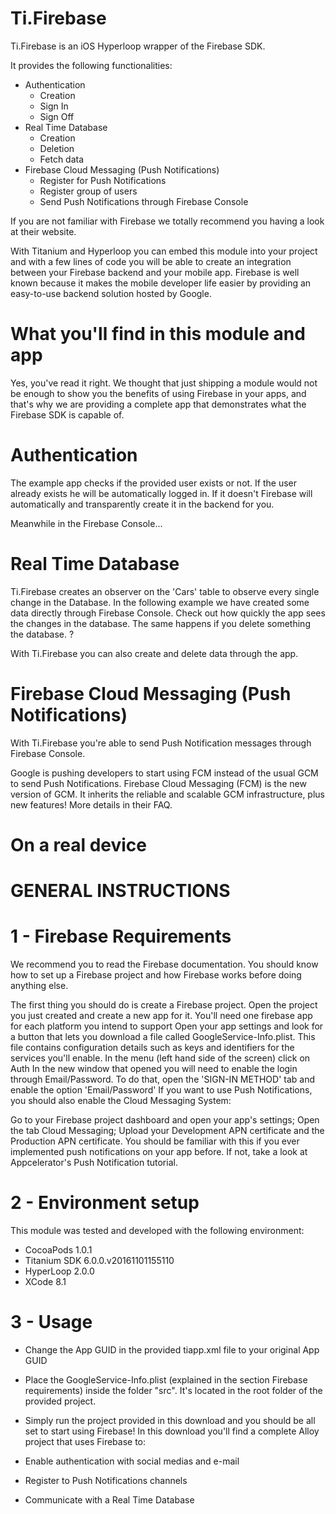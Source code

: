 # Ti.Firebase
Ti.Firebase is an iOS Hyperloop wrapper of the Firebase SDK.

It provides the following functionalities:

  * Authentication
    * Creation
    * Sign In
    * Sign Off
  * Real Time Database
    * Creation
    * Deletion
    * Fetch data
  * Firebase Cloud Messaging (Push Notifications)
    * Register for Push Notifications
    * Register group of users
    * Send Push Notifications through Firebase Console

If you are not familiar with Firebase we totally recommend you having a look at their website.

With Titanium and Hyperloop you can embed this module into your project and with a few lines of code you will be able to create an integration between your Firebase backend and your mobile app. Firebase is well known because it makes the mobile developer life easier by providing an easy-to-use backend solution hosted by Google.

# What you'll find in this module and app
Yes, you've read it right. We thought that just shipping a module would not be enough to show you the benefits of using Firebase in your apps, and that's why we are providing a complete app that demonstrates what the Firebase SDK is capable of.

# Authentication
The example app checks if the provided user exists or not. If the user already exists he will be automatically logged in. If it doesn't Firebase will automatically and transparently create it in the backend for you.


Meanwhile in the Firebase Console...



# Real Time Database
Ti.Firebase creates an observer on the 'Cars' table to observe every single change in the Database. In the following example we have created some data directly through Firebase Console. Check out how quickly the app sees the changes in the database. The same happens if you delete something the database. ?


With Ti.Firebase you can also create and delete data through the app.


# Firebase Cloud Messaging (Push Notifications)
With Ti.Firebase you're able to send Push Notification messages through Firebase Console.

Google is pushing developers to start using FCM instead of the usual GCM to send Push Notifications.
Firebase Cloud Messaging (FCM) is the new version of GCM. It inherits the reliable and scalable GCM infrastructure, plus new features! More details in their FAQ.

# On a real device


# GENERAL INSTRUCTIONS

# 1 - Firebase Requirements
We recommend you to read the Firebase documentation. You should know how to set up a Firebase project and how Firebase works before doing anything else.

The first thing you should do is create a Firebase project. 
Open the project you just created and create a new app for it. You'll need one firebase app for each platform you intend to support
Open your app settings and look for a button that lets you download a file called GoogleService-Info.plist. This file contains configuration details such as keys and identifiers for the services you'll enable.
In the menu (left hand side of the screen) click on Auth
In the new window that opened you will need to enable the login through Email/Password. To do that, open the 'SIGN-IN METHOD' tab and enable the option 'Email/Password'
If you want to use Push Notifications, you should also enable the Cloud Messaging System:

Go to your Firebase project dashboard and open your app's settings;
Open the tab Cloud Messaging;
Upload your Development APN certificate and the Production APN certificate. You should be familiar with this if you ever implemented push notifications on your app before. If not, take a look at Appcelerator's Push Notification tutorial.

# 2 - Environment setup
This module was tested and developed with the following environment:

  * CocoaPods 1.0.1
  * Titanium SDK 6.0.0.v20161101155110
  * HyperLoop 2.0.0
  * XCode 8.1

# 3 - Usage
  * Change the App GUID in the provided tiapp.xml file to your original App GUID
  * Place the GoogleService-Info.plist (explained in the section Firebase requirements) inside the folder "src". It's located in the root folder of the provided project.
  * Simply run the project provided in this download and you should be all set to start using Firebase!
In this download you'll find a complete Alloy project that uses Firebase to:

  * Enable authentication with social medias and e-mail
  * Register to Push Notifications channels
  * Communicate with a Real Time Database
